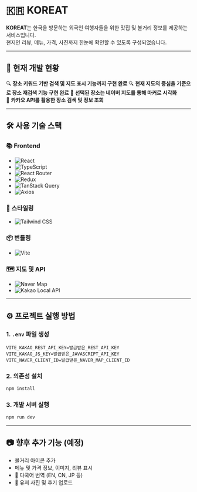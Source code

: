 # 🇰🇷 KOREAT

**KOREAT**는 한국을 방문하는 외국인 여행자들을 위한 맛집 및 볼거리 정보를 제공하는 서비스입니다.  
현지인 리뷰, 메뉴, 가격, 사진까지 한눈에 확인할 수 있도록 구성되었습니다.

---

## 🚀 현재 개발 현황

🔍 **장소 키워드 기반 검색 및 지도 표시 기능까지 구현 완료**
🔍 **현재 지도의 중심을 기준으로 장소 재검색 기능 구현 완료**
📌 **선택된 장소는 네이버 지도를 통해 마커로 시각화**  
📖 **카카오 API를 활용한 장소 검색 및 정보 조회**

---

## 🛠️ 사용 기술 스택

### 📚 Frontend

- ![React](https://img.shields.io/badge/React-20232A?style=for-the-badge&logo=react&logoColor=61DAFB)
- ![TypeScript](https://img.shields.io/badge/TypeScript-007ACC?style=for-the-badge&logo=typescript&logoColor=white)
- ![React Router](https://img.shields.io/badge/React_Router-CA4245?style=for-the-badge&logo=react-router&logoColor=white)
- ![Redux](https://img.shields.io/badge/Redux-593D88?style=for-the-badge&logo=redux&logoColor=white)
- ![TanStack Query](https://img.shields.io/badge/TanStack_Query-FF4154?style=for-the-badge)
- ![Axios](https://img.shields.io/badge/Axios-5A29E4?style=for-the-badge)

### 💄 스타일링

- ![Tailwind CSS](https://img.shields.io/badge/TailwindCSS-38B2AC?style=for-the-badge&logo=tailwind-css&logoColor=white)

### 📦 번들링

- ![Vite](https://img.shields.io/badge/Vite-646CFF?style=for-the-badge&logo=vite&logoColor=FFD62E)

### 🗺 지도 및 API

- ![Naver Map](https://img.shields.io/badge/Naver%20Map-2DB400?style=for-the-badge&logoColor=white)
- ![Kakao Local API](https://img.shields.io/badge/Kakao%20Local%20API-FFCD00?style=for-the-badge&logo=kakaotalk&logoColor=000000)

---

## ⚙️ 프로젝트 실행 방법

### 1. `.env` 파일 생성

```env
VITE_KAKAO_REST_API_KEY=발급받은_REST_API_KEY
VITE_KAKAO_JS_KEY=발급받은_JAVASCRIPT_API_KEY
VITE_NAVER_CLIENT_ID=발급받은_NAVER_MAP_CLIENT_ID
```

### 2. 의존성 설치

```bash
npm install
```

### 3. 개발 서버 실행

```bash
npm run dev
```

---

## 📷 향후 추가 기능 (예정)
- 볼거리 아이콘 추가
- 메뉴 및 가격 정보, 이미지, 리뷰 표시
- 🔡 다국어 번역 (EN, CN, JP 등)
- 📸 유저 사진 및 후기 업로드
